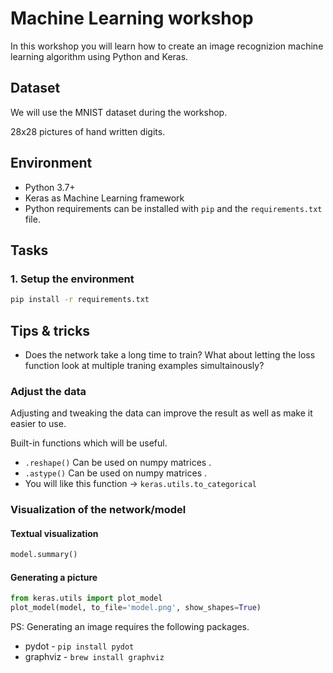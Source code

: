 # Machine Learning workshop

In this workshop you will learn how to create an image recognizion machine learning algorithm using Python and Keras.

## Dataset

We will use the MNIST dataset during the workshop.

28x28 pictures of hand written digits.

## Environment

- Python 3.7+
- Keras as Machine Learning framework
- Python requirements can be installed with `pip` and the `requirements.txt` file.

## Tasks

### 1. Setup the environment

```bash
pip install -r requirements.txt
```

## Tips & tricks

- Does the network take a long time to train? What about letting the loss function look at multiple traning examples simultainously?

### Adjust the data

Adjusting and tweaking the data can improve the result as well as make it easier to use.

Built-in functions which will be useful.

- `.reshape()` Can be used on numpy matrices .
- `.astype()` Can be used on numpy matrices .
- You will like this function -> `keras.utils.to_categorical`

### Visualization of the network/model

#### Textual visualization

```python
model.summary()
```

#### Generating a picture

```python
from keras.utils import plot_model
plot_model(model, to_file='model.png', show_shapes=True)
```

PS: Generating an image requires the following packages.

- pydot - `pip install pydot`
- graphviz - `brew install graphviz`
